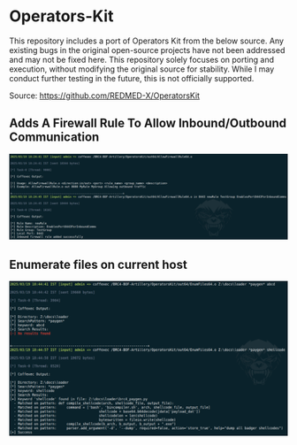 # Operators-Kit

This repository includes a port of Operators Kit from the below source. Any existing bugs in the original open-source projects have not been addressed and may not be fixed here. This repository solely focuses on porting and execution, without modifying the original source for stability. While I may conduct further testing in the future, this is not officially supported.

Source: https://github.com/REDMED-X/OperatorsKit

## Adds A Firewall Rule To Allow Inbound/Outbound Communication

![](img/allowfirewallrule.png)

## Enumerate files on current host

![](img/enumfiles.png)
